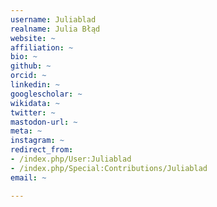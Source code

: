 ```yaml
---
username: Juliablad
realname: Julia Błąd
website: ~
affiliation: ~
bio: ~
github: ~
orcid: ~
linkedin: ~
googlescholar: ~
wikidata: ~
twitter: ~
mastodon-url: ~
meta: ~
instagram: ~
redirect_from:
- /index.php/User:Juliablad
- /index.php/Special:Contributions/Juliablad
email: ~

---
```


